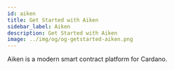 ```yaml
---
id: aiken
title: Get Started with Aiken
sidebar_label: Aiken
description: Get Started with Aiken
image: ../img/og/og-getstarted-aiken.png
---
```


Aiken is a modern smart contract platform for Cardano.
